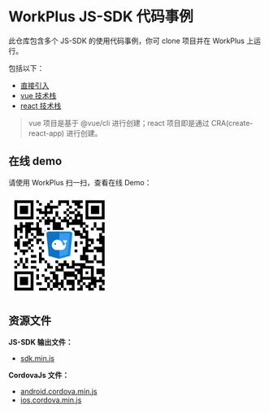 # WorkPlus JS-SDK 代码事例

此仓库包含多个 JS-SDK 的使用代码事例，你可 clone 项目并在 WorkPlus 上运行。

包括以下：

* [直接引入](https://github.com/WorkPlusFE/js-sdk-demo/tree/master/normal)
* [vue 技术栈](https://github.com/WorkPlusFE/js-sdk-demo/tree/master/vue)
* [react 技术栈](https://github.com/WorkPlusFE/js-sdk-demo/tree/master/react)

> vue 项目是基于 @vue/cli 进行创建；react 项目即是通过 CRA(create-react-app) 进行创建。

## 在线 demo

请使用 WorkPlus 扫一扫，查看在线 Demo：

<p class="w6s-image">
  <img src="qrcode.png" alt="sdk demo" width="200px" />
</p>

## 资源文件

**JS-SDK 输出文件：**

* <a href="https://open.workplus.io/static/js-sdk/sdk.min.1.0.1-alpha.0.js" download="sdk.min.js" >sdk.min.js</a>

**CordovaJs 文件：**

* <a href="https://open.workplus.io/static/android.cordova.min.js" download="android.cordova.min.js" >android.cordova.min.js</a>
* <a href="https://open.workplus.io/static/ios.cordova.min.js" download="ios.cordova.min.js" >ios.cordova.min.js</a>

